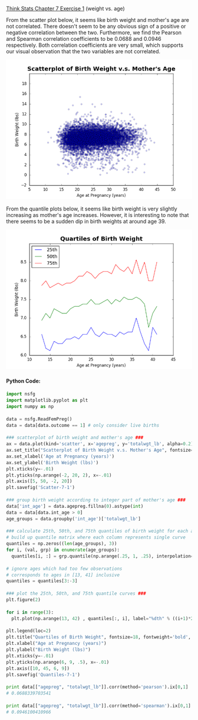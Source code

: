 [Think Stats Chapter 7 Exercise 1](http://greenteapress.com/thinkstats2/html/thinkstats2008.html#toc70) (weight vs. age)

From the scatter plot below, it seems like birth weight and mother's age are not correlated. There doesn't seem to be any obvious sign of a positive or negative correlation between the two. Furthermore, we find the Pearson and Spearman correlation coefficients to be 0.0688 and 0.0946 respectively. Both correlation coefficients are very small, which supports our visual observation that the two variables are not correlated.

![alt-text](https://github.com/a3huang/dsp/blob/master/img/Scatter-7-1.png)

From the quantile plots below, it seems like birth weight is very slightly increasing as mother's age increases. However, it is interesting to note that there seems to be a sudden dip in birth weights at around age 39.

![alt-text](https://github.com/a3huang/dsp/blob/master/img/Quantiles-7-1.png)

#### Python Code:
```python
import nsfg
import matplotlib.pyplot as plt
import numpy as np

data = nsfg.ReadFemPreg()
data = data[data.outcome == 1] # only consider live births                      

### scatterplot of birth weight and mother's age ###                            
ax = data.plot(kind='scatter', x='agepreg', y='totalwgt_lb', alpha=0.2)
ax.set_title("Scatterplot of Birth Weight v.s. Mother's Age", fontsize=18, fontweight='bold', y=1.01)
ax.set_xlabel('Age at Pregnancy (years)')
ax.set_ylabel('Birth Weight (lbs)')
plt.xticks(y=-.01)
plt.yticks(np.arange(-2, 20, 2), x=-.01)
plt.axis([5, 50, -2, 20])
plt.savefig('Scatter-7-1')

### group birth weight according to integer part of mother's age ###            
data['int_age'] = data.agepreg.fillna(0).astype(int)
data = data[data.int_age > 0]
age_groups = data.groupby('int_age')['totalwgt_lb']

### calculate 25th, 50th, and 75th quantiles of birth weight for each age ###   
# build up quantile matrix where each column represents single curve  
quantiles = np.zeros((len(age_groups), 3))
for i, (val, grp) in enumerate(age_groups):
  quantiles[i, :] = grp.quantile(np.arange(.25, 1, .25), interpolation='nearest')

# ignore ages which had too few observations                                    
# corresponds to ages in [13, 41] inclusive                                     
quantiles = quantiles[3:-3]

### plot the 25th, 50th, and 75th quantile curves ###                           
plt.figure(2)

for i in range(3):
  plt.plot(np.arange(13, 42) , quantiles[:, i], label="%dth" % ((i+1)*25))

plt.legend(loc=2)
plt.title("Quartiles of Birth Weight", fontsize=18, fontweight='bold', y=1.01)
plt.xlabel("Age at Pregnancy (years)")
plt.ylabel("Birth Weight (lbs)")
plt.xticks(y=-.01)
plt.yticks(np.arange(6, 9, .5), x=-.01)
plt.axis([10, 45, 6, 9])
plt.savefig('Quantiles-7-1')

print data[["agepreg", "totalwgt_lb"]].corr(method='pearson').ix[0,1]
# 0.0688339703541                                                               

print data[["agepreg", "totalwgt_lb"]].corr(method='spearman').ix[0,1]
# 0.0946100410966
```
